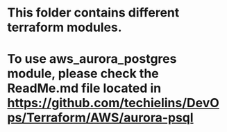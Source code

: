 # This folder contains different terraform modules. 

# To use aws_aurora_postgres module, please check the ReadMe.md file located in https://github.com/techielins/DevOps/Terraform/AWS/aurora-psql
